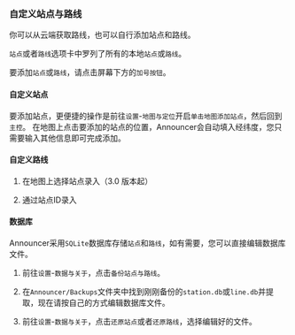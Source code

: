 ### 自定义站点与路线

你可以从云端获取路线，也可以自行添加站点和路线。

`站点`或者`路线`选项卡中罗列了所有的本地`站点`或`路线`。

要添加`站点`或`路线`，请点击屏幕下方的`加号按钮`。

#### 自定义站点

要添加站点，更便捷的操作是前往`设置`-`地图与定位`开启`单击地图添加站点`，然后回到`主控`。
在地图上点击要添加的站点的位置，Announcer会自动填入经纬度，您只需要输入其他信息即可完成添加。

#### 自定义路线

1. 在地图上选择站点录入（3.0 版本起）

2. 通过站点ID录入

#### 数据库

Announcer采用`SQLite`数据库存储`站点`和`路线`，如有需要，您可以直接编辑数据库文件。

1. 前往`设置`-`数据与关于`，点击`备份站点与路线`。

2. 在`Announcer/Backups`文件夹中找到刚刚备份的`station.db`或`line.db`并提取，现在请按自己的方式编辑数据库文件。

3. 前往`设置`-`数据与关于`，点击`还原站点`或者`还原路线`，选择编辑好的文件。
